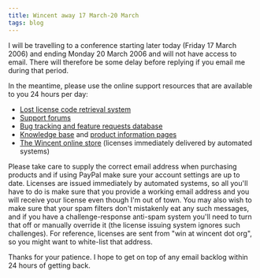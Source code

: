 ```yaml
---
title: Wincent away 17 March-20 March
tags: blog
---
```


I will be travelling to a conference starting later today (Friday 17 March 2006) and ending Monday 20 March 2006 and will not have access to email. There will therefore be some delay before replying if you email me during that period.

In the meantime, please use the online support resources that are available to you 24 hours per day:

-   [Lost license code retrieval system](https://typechecked.net/a/support/registration/)
-   [Support forums](http://typechecked.net/a/support/forums/)
-   [Bug tracking and feature requests database](http://typechecked.net/a/support/bugs/)
-   [Knowledge base](http://typechecked.net/a/knowledge-base/) and [product information pages](http://typechecked.net/a/products/)
-   [The Wincent online store](https://typechecked.net/a/store/) (licenses immediately delivered by automated systems)

Please take care to supply the correct email address when purchasing products and if using PayPal make sure your account settings are up to date. Licenses are issued immediately by automated systems, so all you'll have to do is make sure that you provide a working email address and you will receive your license even though I'm out of town. You may also wish to make sure that your spam filters don't mistakenly eat any such messages, and if you have a challenge-response anti-spam system you'll need to turn that off or manually override it (the license issuing system ignores such challenges). For reference, licenses are sent from "win at wincent dot org", so you might want to white-list that address.

Thanks for your patience. I hope to get on top of any email backlog within 24 hours of getting back.
